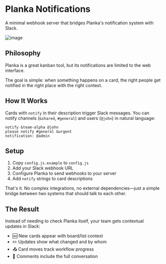 # Planka Notifications

A minimal webhook server that bridges Planka's notification system with Slack.

<img
  src="https://github.com/user-attachments/assets/61d5f324-bc82-41ac-b74b-808c88b32821"
  alt="image"
  style="max-width:500px; width:auto; height:auto;"
/>


## Philosophy

Planka is a great kanban tool, but its notifications are limited to the web interface.

The goal is simple: when something happens on a card, the right people get notified in the right place with the right
context.

## How It Works

Cards with `notify` in their description trigger Slack messages. You can notify channels (`&shared`, `#general`) and
users (`@john`) in natural language:

```
notify &team-alpha @john
please notify #general &urgent
notification: @admin
```

## Setup

1. Copy `config.js.example` to `config.js`
2. Add your Slack webhook URL
3. Configure Planka to send webhooks to your server
4. Add `notify` strings to card descriptions

That's it. No complex integrations, no external dependencies—just a simple bridge between two systems that should talk
to each other.

## The Result

Instead of needing to check Planka itself, your team gets contextual updates in Slack:

- 🆕 New cards appear with board/list context
- ✏️ Updates show what changed and by whom
- 📤 Card moves track workflow progress
- 💬 Comments include the full conversation
